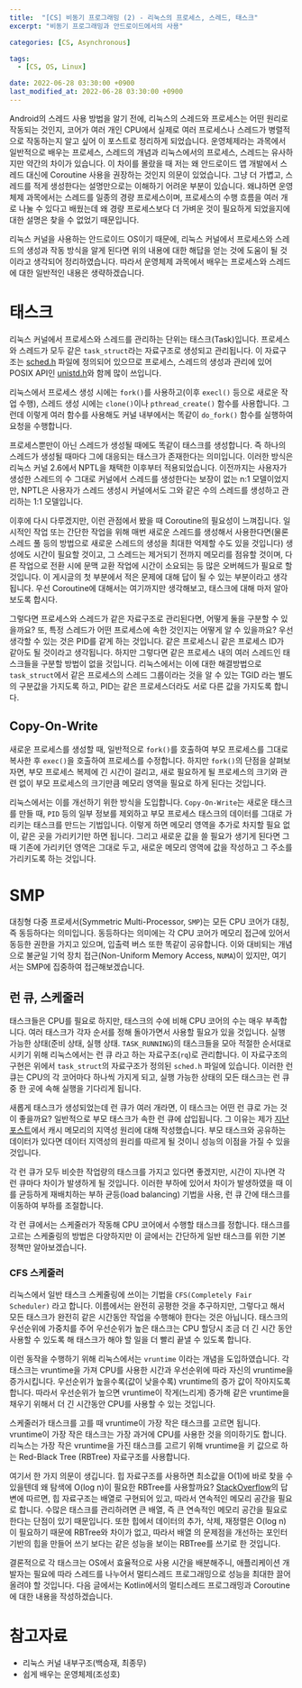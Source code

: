 ```yaml
---
title:  "[CS] 비동기 프로그래밍 (2) - 리눅스의 프로세스, 스레드, 태스크"
excerpt: "비동기 프로그래밍과 안드로이드에서의 사용"

categories: [CS, Asynchronous]

tags:
  - [CS, OS, Linux]

date: 2022-06-28 03:30:00 +0900
last_modified_at: 2022-06-28 03:30:00 +0900
---
```


Android의 스레드 사용 방법을 알기 전에, 리눅스의 스레드와 프로세스는 어떤 원리로 작동되는 것인지, 코어가 여러 개인 CPU에서 실제로 여러 프로세스나 스레드가 병렬적으로 작동하는지 알고 싶어 이 포스트로 정리하게 되었습니다. 운영체제라는 과목에서 일반적으로 배우는 프로세스, 스레드의 개념과 리눅스에서의 프로세스, 스레드는 유사하지만 약간의 차이가 있습니다. 이 차이를 몰랐을 때 저는 왜 안드로이드 앱 개발에서 스레드 대신에 Coroutine 사용을 권장하는 것인지 의문이 있었습니다. 그냥 더 가볍고, 스레드를 적게 생성한다는 설명만으로는 이해하기 어려운 부분이 있습니다. 왜냐하면 운영체제 과목에서는 스레드를 일종의 경량 프로세스이며, 프로세스의 수행 흐름을 여러 개로 나눌 수 있다고 배웠는데 왜 경량 프로세스보다 더 가벼운 것이 필요하게 되었을지에 대한 설명은 찾을 수 없었기 때문입니다.

리눅스 커널을 사용하는 안드로이드 OS이기 때문에, 리눅스 커널에서 프로세스와 스레드의 생성과 작동 방식을 알게 된다면 위의 내용에 대한 해답을 얻는 것에 도움이 될 것이라고 생각되어 정리하였습니다. 따라서 운영체제 과목에서 배우는 프로세스와 스레드에 대한 일반적인 내용은 생략하겠습니다.

# 태스크

리눅스 커널에서 프로세스와 스레드를 관리하는 단위는 태스크(Task)입니다. 프로세스와 스레드가 모두 같은 `task_struct`라는 자료구조로 생성되고 관리됩니다. 이 자료구조는 [sched.h](https://github.com/torvalds/linux/blob/master/include/linux/sched.h) 파일에 정의되어 있으므로 프로세스, 스레드의 생성과 관리에 있어 POSIX API인 [unistd.h](https://github.com/torvalds/linux/blob/master/include/uapi/asm-generic/unistd.h)와 함께 많이 쓰입니다.

리눅스에서 프로세스 생성 시에는 `fork()`를 사용하고(이후 `execl()` 등으로 새로운 작업 수행), 스레드 생성 시에는 `clone()`이나 `pthread_create()` 함수를 사용합니다. 그런데 이렇게 여러 함수를 사용해도 커널 내부에서는 똑같이 `do_fork()` 함수를 실행하여 요청을 수행합니다.

프로세스뿐만이 아닌 스레드가 생성될 때에도 똑같이 태스크를 생성합니다. 즉 하나의 스레드가 생성될 때마다 그에 대응되는 태스크가 존재한다는 의미입니다. 이러한 방식은 리눅스 커널 2.6에서 NPTL을 채택한 이후부터 적용되었습니다. 이전까지는 사용자가 생성한 스레드의 수 그대로 커널에서 스레드를 생성한다는 보장이 없는 n:1 모델이었지만, NPTL은 사용자가 스레드 생성시 커널에서도 그와 같은 수의 스레드를 생성하고 관리하는 1:1 모델입니다. 

<!-- 즉, 태스크는 인자에 따라 다양한 형태로 구현될 수 있고, 공유하는 자원, 접근 제한 등의 적절한 인자를 선택하여 프로세스 또는 스레드의 역할을 수행하도록 선택하여 생성하는 것이라고 정리할 수 있겠습니다. -->

이후에 다시 다루겠지만, 이런 관점에서 봤을 때 Coroutine의 필요성이 느껴집니다. 일시적인 작업 또는 간단한 작업을 위해 매번 새로운 스레드를 생성해서 사용한다면(물론 스레드 풀 등의 방법으로 새로운 스레드의 생성을 최대한 억제할 수도 있을 것입니다) 생성에도 시간이 필요할 것이고, 그 스레드는 제거되기 전까지 메모리를 점유할 것이며, 다른 작업으로 전환 시에 문맥 교환 작업에 시간이 소요되는 등 많은 오버헤드가 필요로 할 것입니다. 이 게시글의 첫 부분에서 적은 문제에 대해 답이 될 수 있는 부분이라고 생각됩니다. 우선 Coroutine에 대해서는 여기까지만 생각해보고, 태스크에 대해 마저 알아보도록 합시다.

그렇다면 프로세스와 스레드가 같은 자료구조로 관리된다면, 어떻게 둘을 구분할 수 있을까요? 또, 특정 스레드가 어떤 프로세스에 속한 것인지는 어떻게 알 수 있을까요? 우선 생각할 수 있는 것은 PID를 같게 하는 것입니다. 같은 프로세스니 같은 프로세스 ID가 같아도 될 것이라고 생각됩니다. 하지만 그렇다면 같은 프로세스 내의 여러 스레드인 태스크들을 구분할 방법이 없을 것입니다. 리눅스에서는 이에 대한 해결방법으로 `task_struct`에서 같은 프로세스의 스레드 그룹이라는 것을 알 수 있는 TGID 라는 별도의 구분값을 가지도록 하고, PID는 같은 프로세스더라도 서로 다른 값을 가지도록 합니다.

## Copy-On-Write

새로운 프로세스를 생성할 때, 일반적으로 `fork()`를 호출하여 부모 프로세스를 그대로 복사한 후 `exec()`을 호출하여 프로세스를 수정합니다. 하지만 `fork()`의 단점을 살펴보자면, 부모 프로세스 복제에 긴 시간이 걸리고, 새로 필요하게 될 프로세스의 크기와 관련 없이 부모 프로세스의 크기만큼 메모리 영역을 필요로 하게 된다는 것입니다.

리눅스에서는 이를 개선하기 위한 방식을 도입합니다. `Copy-On-Write`는 새로운 태스크를 만들 때, `PID` 등의 일부 정보를 제외하고 부모 프로세스 태스크의 데이터를 그대로 가리키는 태스크를 만드는 기법입니다. 이렇게 하면 메모리 영역을 추가로 차지할 필요 없이, 같은 곳을 가리키기만 하면 됩니다. 그리고 새로운 값을 쓸 필요가 생기게 된다면 그 때 기존에 가리키던 영역은 그대로 두고, 새로운 메모리 영역에 값을 작성하고 그 주소를 가리키도록 하는 것입니다.

<!-- 새로운 스레드를 만들 때 대부분의 OS는 라이브러리를 지원하여 프로세스가 아닌 스레드를 생성하지만, 리눅스의 경우 앞에서 설명한 대로 같은 `task_struct` 구조체를 생성하고, 이 방식이 최종적으로 `do_fork()` 이기 때문에 역시 이 방식을 사용하게 됩니다. 리눅스에서 프로세스와 스레드의 차이가 거의 없다는 말을 들었었는데 같은 자료구조와 생성 방식을 생각하면 왜 이런  -->

# SMP

대칭형 다중 프로세서(Symmetric Multi-Processor, `SMP`)는 모든 CPU 코어가 대칭, 즉 동등하다는 의미입니다. 동등하다는 의미에는 각 CPU 코어가 메모리 접근에 있어서 동등한 권한을 가지고 있으며, 입출력 버스 또한 똑같이 공유합니다. 이와 대비되는 개념으로 불균일 기억 장치 접근(Non-Uniform Memory Access, `NUMA`)이 있지만, 여기서는 SMP에 집중하여 접근해보겠습니다.

## 런 큐, 스케줄러

태스크들은 CPU를 필요로 하지만, 태스크의 수에 비해 CPU 코어의 수는 매우 부족합니다. 여러 태스크가 각자 순서를 정해 돌아가면서 사용할 필요가 있을 것입니다. 실행 가능한 상태(준비 상태, 실행 상태. `TASK_RUNNING`)의 태스크들을 모아 적절한 순서대로 시키기 위해 리눅스에서는 런 큐 라고 하는 자료구조(`rq`)로 관리합니다. 이 자료구조의 구현은 위에서 `task_struct`의 자료구조가 정의된 `sched.h` 파일에 있습니다. 이러한 런 큐는 CPU의 각 코어마다 하나씩 가지게 되고, 실행 가능한 상태의 모든 태스크는 런 큐 중 한 곳에 속해 실행을 기다리게 됩니다.

새롭게 태스크가 생성되었는데 런 큐가 여러 개라면, 이 태스크는 어떤 런 큐로 가는 것이 좋을까요? 일반적으로 부모 태스크가 속한 런 큐에 삽입됩니다. 그 이유는 제가 [지난 포스트](https://crewdaniel.github.io/posts/cs_1/)에서 캐시 메모리의 지역성 원리에 대해 작성했습니다. 부모 태스크와 공유하는 데이터가 있다면 데이터 지역성의 원리를 따르게 될 것이니 성능의 이점을 가질 수 있을 것입니다.

각 런 큐가 모두 비슷한 작업량의 태스크를 가지고 있다면 좋겠지만, 시간이 지나면 각 런 큐마다 차이가 발생하게 될 것입니다. 이러한 부하에 있어서 차이가 발생하였을 때 이를 균등하게 재배치하는 부하 균등(load balancing) 기법을 사용, 런 큐 간에 태스크를 이동하여 부하를 조절합니다.

각 런 큐에서는 스케줄러가 작동해 CPU 코어에서 수행할 태스크를 정합니다. 태스크를 고르는 스케줄링의 방법은 다양하지만 이 글에서는 간단하게 일반 태스크를 위한 기본 정책만 알아보겠습니다.

### CFS 스케줄러

리눅스에서 일반 태스크 스케줄링에 쓰이는 기법을 `CFS(Completely Fair Scheduler)` 라고 합니다. 이름에서는 완전히 공평한 것을 추구하지만, 그렇다고 해서 모든 태스크가 완전히 같은 시간동안 작업을 수행해야 한다는 것은 아닙니다. 태스크의 우선순위에 가중치를 주어 우선순위가 높은 태스크는 CPU 할당시 조금 더 긴 시간 동안 사용할 수 있도록 해 태스크가 해야 할 일을 더 빨리 끝낼 수 있도록 합니다.

이런 동작을 수행하기 위해 리눅스에서는 `vruntime` 이라는 개념을 도입하였습니다. 각 태스크는 vruntime을 가져 CPU를 사용한 시간과 우선순위에 따라 자신의 vruntime을 증가시킵니다. 우선순위가 높을수록(값이 낮을수록) vruntime의 증가 값이 작아지도록 합니다. 따라서 우선순위가 높으면 vruntime이 작게(느리게) 증가해 같은 vruntime을 채우기 위해서 더 긴 시간동안 CPU를 사용할 수 있는 것입니다.

스케줄러가 태스크를 고를 때 vruntime이 가장 작은 태스크를 고르면 됩니다. vruntime이 가장 작은 태스크는 가장 과거에 CPU를 사용한 것을 의미하기도 합니다. 리눅스는 가장 작은 vruntime을 가진 태스크를 고르기 위해 vruntime을 키 값으로 하는 Red-Black Tree (RBTree) 자료구조를 사용합니다.

여기서 한 가지 의문이 생깁니다. 힙 자료구조를 사용하면 최소값을 O(1)에 바로 찾을 수 있을텐데 왜 탐색에 O(log n)이 필요한 RBTree를 사용할까요? [StackOverflow](https://stackoverflow.com/questions/33191110/reason-why-cfs-scheduler-using-red-black-tree)의 답변에 따르면, 힙 자료구조는 배열로 구현되어 있고, 따라서 연속적인 메모리 공간을 필요로 합니다. 수많은 태스크를 관리하려면 큰 배열, 즉 큰 연속적인 메모리 공간을 필요로 한다는 단점이 있기 때문입니다. 또한 힙에서 데이터의 추가, 삭제, 재정렬은 O(log n)이 필요하기 때문에 RBTree와 차이가 없고, 따라서 배열 의 문제점을 개선하는 포인터 기반의 힙을 만들어 쓰기 보다는 같은 성능을 보이는 RBTree를 쓰기로 한 것입니다.




결론적으로 각 태스크는 OS에서 효율적으로 사용 시간을 배분해주니, 애플리케이션 개발자는 필요에 따라 스레드를 나누어서 멀티스레드 프로그래밍으로 성능을 최대한 끌어올려야 할 것입니다. 다음 글에서는 Kotlin에서의 멀티스레드 프로그래밍과 Coroutine에 대한 내용을 작성하겠습니다.

# 참고자료

- 리눅스 커널 내부구조(백승재, 최종무)
- 쉽게 배우는 운영체제(조성호)
